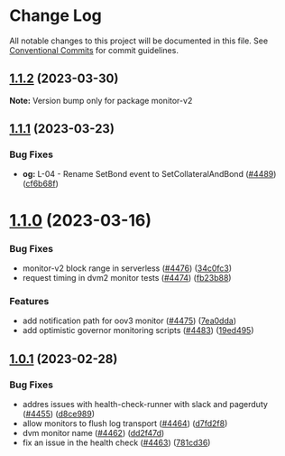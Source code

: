 # Change Log

All notable changes to this project will be documented in this file.
See [Conventional Commits](https://conventionalcommits.org) for commit guidelines.

## [1.1.2](https://github.com/UMAprotocol/protocol/compare/monitor-v2@1.1.1...monitor-v2@1.1.2) (2023-03-30)

**Note:** Version bump only for package monitor-v2

## [1.1.1](https://github.com/UMAprotocol/protocol/compare/monitor-v2@1.1.0...monitor-v2@1.1.1) (2023-03-23)

### Bug Fixes

- **og:** L-04 - Rename SetBond event to SetCollateralAndBond ([#4489](https://github.com/UMAprotocol/protocol/issues/4489)) ([cf6b68f](https://github.com/UMAprotocol/protocol/commit/cf6b68fe3d823b5dd8fefc3fff35d33a03a09320))

# [1.1.0](https://github.com/UMAprotocol/protocol/compare/monitor-v2@1.0.1...monitor-v2@1.1.0) (2023-03-16)

### Bug Fixes

- monitor-v2 block range in serverless ([#4476](https://github.com/UMAprotocol/protocol/issues/4476)) ([34c0fc3](https://github.com/UMAprotocol/protocol/commit/34c0fc355b793bf061185e839646cb64d5ef1d5a))
- request timing in dvm2 monitor tests ([#4474](https://github.com/UMAprotocol/protocol/issues/4474)) ([fb23b88](https://github.com/UMAprotocol/protocol/commit/fb23b88d03d66c1077a14f2fe43f87904c18a239))

### Features

- add notification path for oov3 monitor ([#4475](https://github.com/UMAprotocol/protocol/issues/4475)) ([7ea0dda](https://github.com/UMAprotocol/protocol/commit/7ea0dda53baf733299e3b9ecc29cf9d0d702c368))
- add optimistic governor monitoring scripts ([#4483](https://github.com/UMAprotocol/protocol/issues/4483)) ([19ed495](https://github.com/UMAprotocol/protocol/commit/19ed495312d304e6c9a63f9afd1d91b77ccf6df0))

## [1.0.1](https://github.com/UMAprotocol/protocol/compare/monitor-v2@1.0.0...monitor-v2@1.0.1) (2023-02-28)

### Bug Fixes

- addres issues with health-check-runner with slack and pagerduty ([#4455](https://github.com/UMAprotocol/protocol/issues/4455)) ([d8ce989](https://github.com/UMAprotocol/protocol/commit/d8ce989b92dc9afc7a183073d902dfe3f667a709))
- allow monitors to flush log transport ([#4464](https://github.com/UMAprotocol/protocol/issues/4464)) ([d7fd2f8](https://github.com/UMAprotocol/protocol/commit/d7fd2f8651cc9b81a2717500d5b673083952c8a1))
- dvm monitor name ([#4462](https://github.com/UMAprotocol/protocol/issues/4462)) ([dd2f47d](https://github.com/UMAprotocol/protocol/commit/dd2f47d71b502dd768a79ab6e0f18a4592190e26))
- fix an issue in the health check ([#4463](https://github.com/UMAprotocol/protocol/issues/4463)) ([781cd36](https://github.com/UMAprotocol/protocol/commit/781cd36d1c401908947d4721708d5772dbc89a22))
